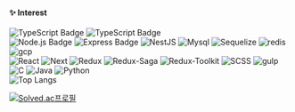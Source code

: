 
<div align=center>
</div>

#### :sparkles: Interest
![TypeScript Badge](https://img.shields.io/badge/JavaScript-FA7343?style=flat-square&logo=JavaScript&logoColor=white)
![TypeScript Badge](https://img.shields.io/badge/TypeScript-0095D5?style=flat-square&logo=TypeScript&logoColor=white)
<br>
![Node.js Badge](https://img.shields.io/badge/Node.js-darkgrey?style=flat-square&logo=Node.js&logoColor=white)
![Express Badge](https://img.shields.io/badge/express.js-yellow?style=flat-square&logo=express&logoColor=white)
![NestJS](https://img.shields.io/badge/nestjs-%23E0234E.svg?style=flat-square&logo=nestjs&logoColor=white)
![Mysql](https://img.shields.io/badge/MySQL-purple.svg?style=flat-square&logo=Mysql&logoColor=white)
![Sequelize](https://img.shields.io/badge/Sequelize-blue.svg?style=flat-square&logo=Sequelize&logoColor=white)
![redis](https://img.shields.io/badge/redis-brown.svg?style=flat-square&logo=redis&logoColor=white)
![gcp](https://img.shields.io/badge/GCP-green.svg?style=flat-square&logo=googlecloud&logoColor=white)
<br>
![React](https://img.shields.io/badge/React.js-deepgreen.svg?style=flat-square&logo=React&logoColor=white)
![Next](https://img.shields.io/badge/Next.js-black.svg?style=flat-square&logo=next.js&logoColor=white)
![Redux](https://img.shields.io/badge/Redux-red.svg?style=flat-square&logo=Redux&logoColor=white)
![Redux-Saga](https://img.shields.io/badge/Redux_Saga-grey.svg?style=flat-square&logo=Reduxsaga&logoColor=white)
![Redux-Toolkit](https://img.shields.io/badge/Redux_Toolkit-blanchedalmond.svg?style=flat-square&logo=Redux&logoColor=black)
![SCSS](https://img.shields.io/badge/scss-pink.svg?style=flat-square&logo=sass&logoColor=white)
![gulp](https://img.shields.io/badge/gulp-e7473c.svg?style=flat-square&logo=gulp&logoColor=white)
<br> 
![C](https://img.shields.io/badge/C-492789.svg?style=flat-square&logo=C&logoColor=white)
![Java](https://img.shields.io/badge/JAVA-brown.svg?style=flat-square&logo=java&logoColor=white)
![Python](https://img.shields.io/badge/Python-skyblue.svg?style=flat-square&logo=python&logoColor=white)
\
![Top Langs](https://github-readme-stats.vercel.app/api/top-langs/?username=dladncks1217&layout=compact&title_color=white)

[![Solved.ac프로필](http://mazassumnida.wtf/api/v2/generate_badge?boj=dlaxodud1217)](https://solved.ac/dlaxodud1217)
